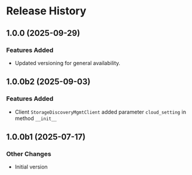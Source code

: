# Release History

## 1.0.0 (2025-09-29)

### Features Added

  - Updated versioning for general availability.

## 1.0.0b2 (2025-09-03)

### Features Added

  - Client `StorageDiscoveryMgmtClient` added parameter `cloud_setting` in method `__init__`

## 1.0.0b1 (2025-07-17)

### Other Changes

  - Initial version
